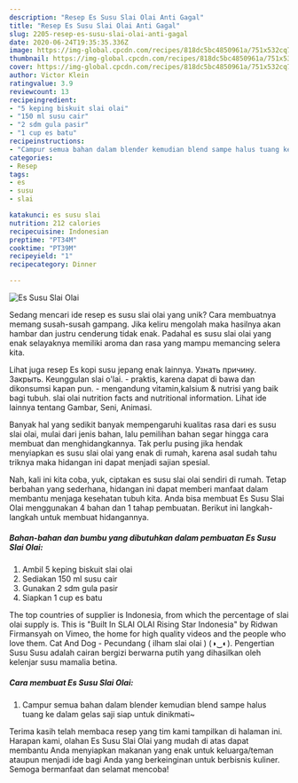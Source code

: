 ```yaml
---
description: "Resep Es Susu Slai Olai Anti Gagal"
title: "Resep Es Susu Slai Olai Anti Gagal"
slug: 2205-resep-es-susu-slai-olai-anti-gagal
date: 2020-06-24T19:35:35.336Z
image: https://img-global.cpcdn.com/recipes/818dc5bc4850961a/751x532cq70/es-susu-slai-olai-foto-resep-utama.jpg
thumbnail: https://img-global.cpcdn.com/recipes/818dc5bc4850961a/751x532cq70/es-susu-slai-olai-foto-resep-utama.jpg
cover: https://img-global.cpcdn.com/recipes/818dc5bc4850961a/751x532cq70/es-susu-slai-olai-foto-resep-utama.jpg
author: Victor Klein
ratingvalue: 3.9
reviewcount: 13
recipeingredient:
- "5 keping biskuit slai olai"
- "150 ml susu cair"
- "2 sdm gula pasir"
- "1 cup es batu"
recipeinstructions:
- "Campur semua bahan dalam blender kemudian blend sampe halus tuang ke dalam gelas saji siap untuk dinikmati~"
categories:
- Resep
tags:
- es
- susu
- slai

katakunci: es susu slai 
nutrition: 212 calories
recipecuisine: Indonesian
preptime: "PT34M"
cooktime: "PT39M"
recipeyield: "1"
recipecategory: Dinner

---
```



![Es Susu Slai Olai](https://img-global.cpcdn.com/recipes/818dc5bc4850961a/751x532cq70/es-susu-slai-olai-foto-resep-utama.jpg)

Sedang mencari ide resep es susu slai olai yang unik? Cara membuatnya memang susah-susah gampang. Jika keliru mengolah maka hasilnya akan hambar dan justru cenderung tidak enak. Padahal es susu slai olai yang enak selayaknya memiliki aroma dan rasa yang mampu memancing selera kita.

Lihat juga resep Es kopi susu jepang enak lainnya. Узнать причину. Закрыть. Keunggulan slai o&#39;lai. - praktis, karena dapat di bawa dan dikonsumsi kapan pun. - mengandung vitamin,kalsium &amp; nutrisi yang baik bagi tubuh. slai olai nutrition facts and nutritional information. Lihat ide lainnya tentang Gambar, Seni, Animasi.

Banyak hal yang sedikit banyak mempengaruhi kualitas rasa dari es susu slai olai, mulai dari jenis bahan, lalu pemilihan bahan segar hingga cara membuat dan menghidangkannya. Tak perlu pusing jika hendak menyiapkan es susu slai olai yang enak di rumah, karena asal sudah tahu triknya maka hidangan ini dapat menjadi sajian spesial.


Nah, kali ini kita coba, yuk, ciptakan es susu slai olai sendiri di rumah. Tetap berbahan yang sederhana, hidangan ini dapat memberi manfaat dalam membantu menjaga kesehatan tubuh kita. Anda bisa membuat Es Susu Slai Olai menggunakan 4 bahan dan 1 tahap pembuatan. Berikut ini langkah-langkah untuk membuat hidangannya.

<!--inarticleads1-->

##### Bahan-bahan dan bumbu yang dibutuhkan dalam pembuatan Es Susu Slai Olai:

1. Ambil 5 keping biskuit slai olai
1. Sediakan 150 ml susu cair
1. Gunakan 2 sdm gula pasir
1. Siapkan 1 cup es batu


The top countries of supplier is Indonesia, from which the percentage of slai olai supply is. This is &#34;Built In SLAI OLAI Rising Star Indonesia&#34; by Ridwan Firmansyah on Vimeo, the home for high quality videos and the people who love them. Cat And Dog - Pecundang ( ilham slai olai ) (◑‿◐). Pengertian Susu Susu adalah cairan bergizi berwarna putih yang dihasilkan oleh kelenjar susu mamalia betina. 

<!--inarticleads2-->

##### Cara membuat Es Susu Slai Olai:

1. Campur semua bahan dalam blender kemudian blend sampe halus tuang ke dalam gelas saji siap untuk dinikmati~




Terima kasih telah membaca resep yang tim kami tampilkan di halaman ini. Harapan kami, olahan Es Susu Slai Olai yang mudah di atas dapat membantu Anda menyiapkan makanan yang enak untuk keluarga/teman ataupun menjadi ide bagi Anda yang berkeinginan untuk berbisnis kuliner. Semoga bermanfaat dan selamat mencoba!
